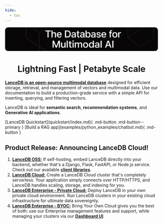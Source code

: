 ```yaml
---
hide:
  - toc
---
```

![lancedb-banner](assets/hero-image.png)

<div align="center">

<h1 style="text-align: center"><b>Lightning Fast | Petabyte Scale</b></h1>

</div>

[**LanceDB is an open-source multimodal database**](overview/index.md) designed for efficient storage, retrieval, and management of vectors and multimodal data. Use our documentation to build a production-grade service with a simple API for inserting, querying, and filtering vectors. 

LanceDB is ideal for **semantic search**, **recommendation systems**, and **Generative AI applications**. 

<div class="center" markdown>
[LanceDB Quickstart](quickstart/index.md){ .md-button .md-button--primary }
[Build a RAG app](examples/python_examples/chatbot.md){ .md-button }
</div>

## **Product Release: Announcing LanceDB Cloud!**

1. [**LanceDB OSS:**](overview/index.md) If self-hosting, embed LanceDB directly into your backend, whether that's a Django, Flask, FastAPI, or Node.js service. Check out our available [**client libraries**](../api-index.md).
2. [**LanceDB Cloud:**](cloud/index.md) Create a LanceDB Cloud cluster that's completely serverless. Your application simply connects over HTTP/HTTPS, and LanceDB handles scaling, storage, and indexing for you. 
3. [**LanceDB Enterprise - Private Cloud:**](enterprise/index.md) Deploy LanceDB in your own private cloud environment. Run LanceDB clusters in your existing cloud infrastructure for ultimate data sovereignty.
4. [**LanceDB Enterprise - BYOC:**](enterprise/index.md) Bring Your Own Cloud gives you the best of both: use our Enterprise management features and support, while managing your clusters via our [**Dashboard UI**](https://accounts.lancedb.com/sign-up).
</div>


